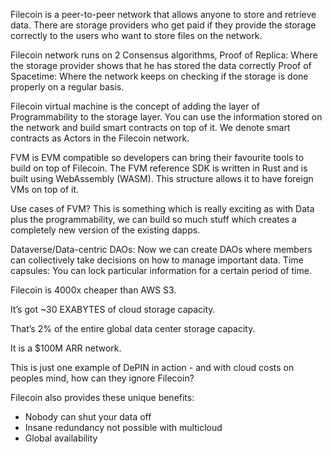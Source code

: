 Filecoin is a peer-to-peer network that allows anyone to store and retrieve data. There are storage providers who get paid if they provide 
the storage correctly to the users who want to store files on the network.

Filecoin network runs on 2 Consensus algorithms, 
Proof of Replica: Where the storage provider shows that he has stored the data correctly 
Proof of Spacetime: Where the network keeps on checking if the storage is done properly on a regular basis.

Filecoin virtual machine is the concept of adding the layer of Programmability to the storage layer. 
You can use the information stored on the network and build smart contracts on top of it. 
We denote smart contracts as Actors in the Filecoin network.

FVM is EVM compatible so developers can bring their favourite tools to build on top of Filecoin. 
The FVM reference SDK is written in Rust and is built using WebAssembly (WASM). 
This structure allows it to have foreign VMs on top of it.

Use cases of FVM? 
This is something which is really exciting as with Data plus the programmability, we can build so much stuff which creates a completely new version 
of the existing dapps. 

Dataverse/Data-centric DAOs: Now we can create DAOs where members can collectively take decisions on how to manage important data. 
Time capsules: You can lock particular information for a certain period of time. 

Filecoin is 4000x cheaper than AWS S3.

It’s got ~30 EXABYTES of cloud storage capacity.

That’s 2% of the entire global data center storage capacity.

It is a $100M ARR network. 

This is just one example of DePIN in action - and with cloud costs on peoples mind, how can they ignore Filecoin? 

Filecoin also provides these unique benefits: 
- Nobody can shut your data off
- Insane redundancy not possible with multicloud 
- Global availability 


